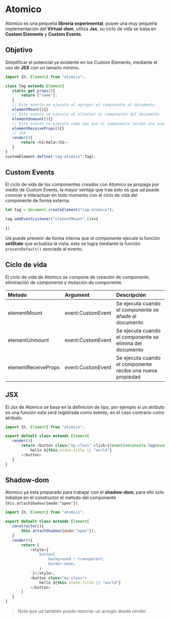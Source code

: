 # Atomico

Atomico es una pequeña **librería experimental**, posee una muy pequeña implementación del **Virtual-dom**, utiliza **Jsx**, su ciclo de vida se basa en **Custom Elements** y **Custom Events**.

## Objetivo

Simplificar el potencial ya existente en los Custom Elements, mediante el uso de **JSX** con un tamaño mínimo.

```js
import {h, Element} from "atomico";

class Tag extends Element{
   static get props(){
       return ["name"];
   }
   // Este evento se ejecuta al agregar el componente al documento.
   elementMount(){}
   // Este evento se ejecuta al eliminar el componente del documento
   elementUnmount(){}
   // Este evento se ejecuta cada vez que el componente recibe una nueva propiedad
   elementReceiveProps(){}
   // JSX
   render(){
       return <h1>hola</h1>;
   }
}
customElement.define("tag-atomico",Tag);
```

## Custom Events

El ciclo de vida de los componentes creados con Atomico se propaga por medio de Custom Events, la mayor ventaja que trae esto es que ud puede conocer e interactuar en todo momento con el ciclo de vida del componente de forma externa.

```js
let tag = document.createElement("tag-atomico");

tag.addEventListener("elementMount",()=>{
  
})
```

Ud puede prevenir de forma interna que el componente ejecute la función **setState** que actualiza la vista, esto se logra mediante la función `preventDefault()` asociada al evento.

## Ciclo de vida

El ciclo de vida de Atomico se compone de creación de componente, eliminación de componente y mutación de componente.

|Metodo|Argument|Descripción|
|:-----|:-------|:----------|
|elementMount| event:CustomEvent| Se ejecuta cuando el componente se añade al documento |
|elementUnmount| event:CustomEvent | Se ejecuta cuando el componente se elimina del documento |
|elementReceiveProps| event:CustomEvent | Se ejecuta cuando el componente recibe una nueva propiedad |


## JSX

El Jsx de Atomico se basa en la definición de tipo, por ejemplo si un atributo es una función esta será registrada como evento, en el caso contrario como atributo.

```js
import {h, Element} from "atomico";

export default class extends Element{
   render(){
       return <button class="my-class" click={(event)=>console.log(event)}>
           hello ${this.state.title || "world"}
       </button>
   }
}
```

## Shadow-dom

Atomico ya esta preparado para trabajar con el **shadow-dom**, para ello solo initialize en el constructor el método del componente `this.attachShadow({mode:"open"})`.

```js
import {h, Element} from "atomico";

export default class extends Element{
   constructor(){
       this.attachShadow({mode:"open"});
   }
   render(){
       return [
           <style>{`
               button{
                   background : transparent;
                   border:none;
               }
           `}</style>,
           <button class="my-class">
               hello ${this.state.title || "world"}
           </button>
       ]
   }
}
```

> Note que ud también puede retornar un arreglo desde render.